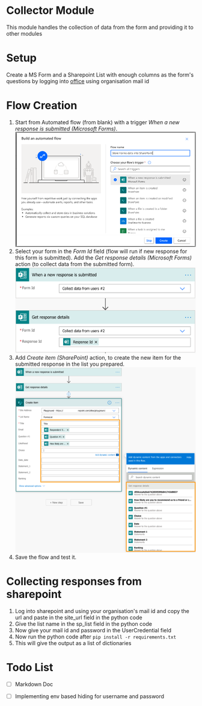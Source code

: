 ﻿# Collector Module
This module handles the collection of data from the form and providing it to other modules


# Setup
Create a MS Form and a Sharepoint List with enough columns as the form's questions by logging into [office](https://www.office.com/) using organisation mail id 

# Flow Creation
1. Start from Automated flow (from blank) with a trigger _When a new response is submitted_  _(Microsoft Forms)_.
![image1](./Demo/image-1.png)
2. Select your form in the _Form Id_ field (flow will run if new response for this form is submitted). Add the _Get response details (Microsoft Forms)_ action (to collect data from the submitted form).
![image2](./Demo/image-2.png)
3. Add _Create item (SharePoint)_ action, to create the new item for the submitted response in the list you prepared.
![image3](./Demo/image-3.png)
4. Save the flow and test it.

# Collecting responses from sharepoint
1. Log into sharepoint and using your organisation's mail id and copy the url and paste in the site_url field in the python code 
2. Give the list name in the sp_list field in the python code
3. Now give your mail id and password in the UserCredential field
4. Now run the python code after `pip install -r requirements.txt`
5. This will give the output as a list of dictionaries
# Todo List
 - [ ] Markdown Doc
 - [ ] Implementing env based hiding for username and password

